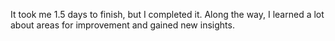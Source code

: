 It took me 1.5 days to finish, but I completed it. Along the way, I learned a lot about areas for improvement and gained new insights.

